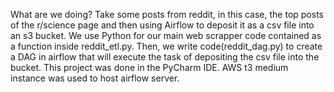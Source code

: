 What are we doing?
Take some posts from reddit, in this case, the top posts of the r/science page and then using Airflow to deposit it as a csv file into an s3 bucket. We use Python for our main web scrapper code contained as a function inside reddit_etl.py.
Then, we write code(reddit_dag.py) to create a DAG in airflow that will execute the task of depositing the csv file into the bucket. This project was done in the PyCharm IDE. AWS t3 medium instance was used to host airflow server.
